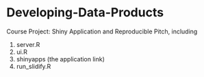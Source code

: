# Developing-Data-Products

Course Project: Shiny Application and Reproducible Pitch, including

1. server.R
2. ui.R
3. shinyapps (the application link) 
4. run_slidify.R

